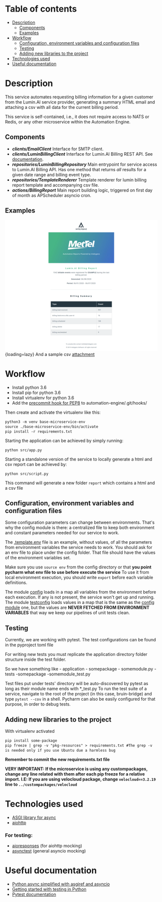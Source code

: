 # Table of contents
- [Description](#description)
  * [Components](#components)
  * [Examples](#examples)
- [Workflow](#workflow)
  * [Configuration, environment variables and configuration files](#configuration-environment-variables-and-configuration-files)
  * [Testing](#testing)
  * [Adding new libraries to the project](#adding-new-libraries-to-the-project)
- [Technologies used](#technologies-used)
- [Useful documentation](#useful-documentation)

# Description
This service automates requesting billing information for a given customer from the Lumin.AI service provider,
generating a summary HTML email and attaching a csv with all data for the current billing period.

This service is self-contained, i.e., it does not require access to NATS or Redis, or any other
microservice within the Automation Engine.

## Components

- ***clients/EmailClient***
    Interface for SMTP client.
- ***clients/LuminBillingClient***
    Interface for Lumin.AI Billing REST API. See [documentation](readme-resources/lumin-ai-billing-api.pdf).
- ***repositories/LuminBillingRepository***
    Main entrypoint for service access to Lumin.AI Billing API. Has one method that returns _all_ results for a given 
    date range and billing event type.
- ***repositories/TemplateRenderer***
    Template renderer for lumin billing report template and accompanying csv file.
- ***actions/BillingReport***
    Main report building logic, triggered on first day of month as APScheduler asyncio cron.

## Examples
![example](readme-resources/examples/lumin-example.png){loading=lazy}
And a sample csv [attachment](readme-resources/examples/lumin-example.csv)


# Workflow
- Install python 3.6
- Install pip for python 3.6
- Install virtualenv for python 3.6
- Add the [precommit hook for PEP8](https://github.com/cbrueffer/pep8-git-hook) to automation-engine/.git/hooks/

Then create and activate the virtualenv like this:
````
python3 -m venv base-microservice-env
source ./base-microservice-env/bin/activate
pip install -r requirements.txt
````
Starting the application can be achieved by simply running:
````
python src/app.py
````
Starting a standalone version of the service to locally generate a html and csv report can be achieved by:
````
python src/script.py
````
This command will generate a new folder ``report`` which contains a html and a csv file

## Configuration, environment variables and configuration files
Some configuration parameters can change between environments.
That's why the config module is there: a centralized file to keep both environment and constant parameters
needed for our service to work.

The [.template.env](/src/config/.template.env) file is an example, without values, of all the parameters from environment variables the service needs to work.
You should ask for an env file to place under the config folder. That file should have the values of the environment variables set.

Make sure you use `source env` from the config directory or that **you point pycharm what env file to use before execute the service**
To use it from local environment execution, you should write `export` before each variable definitions.

The module [config](src/config/config.py) loads in a map all variables from the environment before each execution. If any is not present, the service won't get up and running.
The module [testconfig](src/config/testconfig.py) loads values in a map that is the same as the [config module](src/config/config.py) one, but the values are **NEVER FETCHED FROM ENVIRONMENT VARIABLES** that way we keep our pipelines of unit tests clean.

## Testing
Currently, we are working with pytest.
The test configurations can be found in the pyproject toml file

For writing new tests you must replicate the application directory folder structure inside the test folder.

So we have something like
    - application
        - somepackage
            - somemodule.py
    - tests
        -somepackage
            -somemodule_test.py
            
Test files put under tests' directory will be auto-discovered by pytest as long as their module name ends with *_test.py
To run the test suite of a service, navigate to the root of the project (in this case, bruin-bridge) and type `pytest --cov` in a shell.
Pycharm can also be easily configured for that purpose, in order to debug tests.

## Adding new libraries to the project

With virtualenv activated

````
pip install some-package
pip freeze | grep -v "pkg-resources" > requirements.txt #The grep -v is needed only if you use Ubuntu due a harmless bug
````
**Remember to commit the new requirements.txt file**

**VERY IMPORTANT: If the microservice is using any custompackages, change any line related with them after each pip freeze for a relative import. I.E: If you are using velocloud package, change `velocloud==3.2.19` line to `../custompackages/velocloud`**

# Technologies used

- [ASGI library for async](https://pypi.org/project/asgiref/)
- [aiohttp](https://github.com/aio-libs/aiohttp)

### For testing:
- [aioresponses](https://github.com/pnuckowski/aioresponses) (for aiohttp mocking)
- [asynctest](https://github.com/Martiusweb/asynctest) (general asyncio mocking)

# Useful documentation
- [Python async simplified with asgiref and asyncio](https://www.aeracode.org/2018/02/19/python-async-simplified/)
- [Getting started with testing in Python](https://realpython.com/python-testing/#choosing-a-test-runner)
- [Pytest documentation](https://docs.pytest.org/en/latest/getting-started.html)
